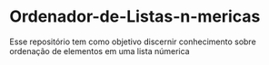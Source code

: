 # Ordenador-de-Listas-n-mericas
Esse repositório tem como objetivo discernir conhecimento sobre ordenação de elementos em uma lista númerica
